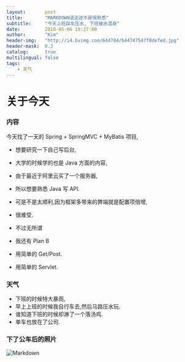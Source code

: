 ```yaml
---
layout:       post
title:        "MARKDOWN语法还不是很熟悉"
subtitle:     "今天上班踩车压水, 下班被水湿身"
date:         2018-05-06 19:27:00
author:       "Kim"
header-img:   "http://i4.bvimg.com/644784/b44747547f8defed.jpg"
header-mask:  0.3
catalog:      true
multilingual: false
tags:
    - 天气
---
```


# 关于今天
### 内容
今天找了一天的 Spring + SpringMVC + MyBatis 项目,
*   想要研究一下自己写后台,
*   大学的时候学的也是 Java 方面的内容,
*   由于最近于阿里云买了一个服务器,
*   所以想要熟悉 Java 写 API.
*   可是不是太顺利,因为框架多带来的弊端就是配置项倍增,
*   很难受.

*   不过无所谓
*   我还有 Plan B
*   用简单的 Get/Post.
*   用简单的 Servlet.
### 天气
*   下班的时候特大暴雨,
*   早上上班的时候我自行车去,然后马路压水玩.
*   谁知道下班的时候却淋了一个落汤鸡.
*   单车也放在了公司.
### 下了公车后的照片
![Markdown](http://i4.bvimg.com/644784/cd1dad4472a5e220.jpg)

